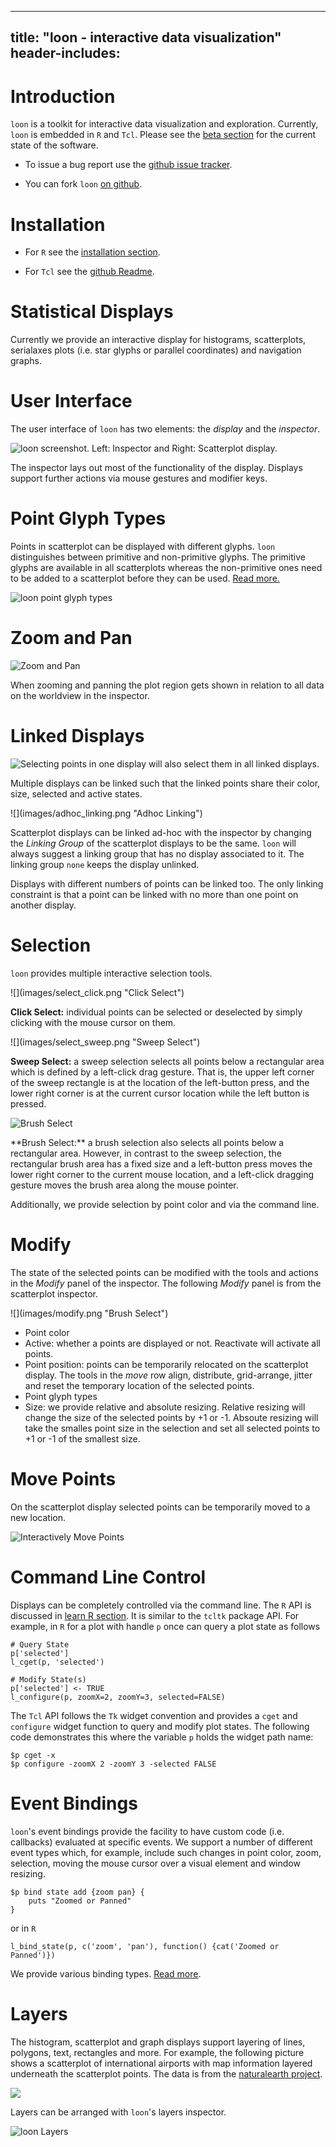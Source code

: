 <script type="text/javascript">
document.getElementById("home").className += " selected";
</script>


---
title: "loon - interactive data visualization"
header-includes:
	<meta name="description" content="Interactive Statistical Data Visualization Toolkit for R and Tcl"/>
    <meta name="keywords"    content="data visualization,interactive,R,Tcl,scatterplot,histogram,linking,loon"/>
---


# Introduction

`loon` is a toolkit for interactive data visualization and
exploration. Currently, `loon` is embedded in `R` and `Tcl`. Please
see the [beta section](beta.html) for the current state of the
software.

* To issue a bug report use the
[github issue tracker](https://github.com/waddella/loon/issues).

* You can fork `loon` [on github](https://github.com/waddella/loon). 

# Installation

* For `R` see the [installation section](install.html).

* For `Tcl` see the [github Readme](https://github.com/waddella/loon/tree/master/Tcl).

# Statistical Displays

Currently we provide an interactive display for histograms,
scatterplots, serialaxes plots (i.e. star glyphs or parallel
coordinates) and navigation graphs.

# User Interface
	
The user interface of `loon` has two elements: the *display* and the
*inspector*.

![loon screenshot. Left: Inspector and Right: Scatterplot display.](images/loon_preview.png "loon screenshot with inspector and scatterplot display.")

The inspector lays out most of the functionality of the
display. Displays support further actions via mouse gestures and
modifier keys.


# Point Glyph Types

Points in scatterplot can be displayed with different glyphs. `loon`
distinguishes between primitive and non-primitive glyphs. The
primitive glyphs are available in all scatterplots whereas the
non-primitive ones need to be added to a scatterplot before they can
be used. [Read more.](learn_R_display_plot.html#glyphs)

![](images/point_glyph_types.png "loon point glyph types")


# Zoom and Pan

![](images/pan_zoom.png "Zoom and Pan")

When zooming and panning the plot region gets shown in relation to all
data on the worldview in the inspector.


# Linked Displays

![Selecting points in one display will also select them in all linked displays.](images/linking.jpg "Linking")

Multiple displays can be linked such that the linked points share
their color, size, selected and active states.

<div class="floatleft">
![](images/adhoc_linking.png "Adhoc Linking")
</div>

Scatterplot displays can be linked ad-hoc with the inspector by
changing the *Linking Group* of the scatterplot displays to be the
same. `loon` will always suggest a linking group that has no display
associated to it. The linking group `none` keeps the display unlinked.

Displays with different numbers of points can be linked too. The only
linking constraint is that a point can be linked with no more than one
point on another display.

# Selection

`loon` provides multiple interactive selection tools.
	
<div class="floatleft">
![](images/select_click.png "Click Select")
</div>

**Click Select:** individual points can be selected or deselected by
  simply clicking with the mouse cursor on them.

<div style="clear:both;margin-bottom:10px"></div> 

<div class="floatleft">
![](images/select_sweep.png "Sweep Select")
</div>

**Sweep Select:** a sweep selection selects all points below a
rectangular area which is defined by a left-click drag gesture. That
is, the upper left corner of the sweep rectangle is at the location of
the left-button press, and the lower right corner is at the current
cursor location while the left button is pressed.


<div style="clear:both;margin-bottom:10px"></div>

<div class="floatleft">

![](images/select_brush.png "Brush Select")
</div>
**Brush Select:** a brush selection also selects all points below a
rectangular area. However, in contrast to the sweep selection, the
rectangular brush area has a fixed size and a left-button press moves
the lower right corner to the current mouse location, and a left-click
dragging gesture moves the brush area along the mouse pointer.

<div style="clear:both;margin-bottom:10px"></div>

Additionally, we provide selection by point color and via the command
line.




# Modify

The state of the selected points can be modified with the tools and
actions in the *Modify* panel of the inspector. The following *Modify*
panel is from the scatterplot inspector.

<div class="floatleft" style="margin-right: 20px">
![](images/modify.png "Brush Select")
</div>


* Point color
* Active: whether a points are displayed or not. Reactivate will
  activate all points.
* Point position: points can be temporarily relocated on the
  scatterplot display. The tools in the *move* row align, distribute,
  grid-arrange, jitter and reset the temporary location of the
  selected points.
* Point glyph types
* Size: we provide relative and absolute resizing. Relative resizing
  will change the size of the selected points by +1 or -1. Absoute
  resizing will take the smalles point size in the selection and set
  all selected points to +1 or -1 of the smallest size.


<div style="clear:both;margin-bottom:10px"></div>


# Move Points

On the scatterplot display selected points can be temporarily moved to
a new location.

![](images/move.jpg "Interactively Move Points")


# Command Line Control

Displays can be completely controlled via the command line. The `R`
API is discussed in [learn R section](learn_R_intro.html). It is
similar to the `tcltk` package API. For example, in `R` for a plot
with handle `p` once can query a plot state as follows

~~~
# Query State
p['selected']
l_cget(p, 'selected')

# Modify State(s)
p['selected'] <- TRUE
l_configure(p, zoomX=2, zoomY=3, selected=FALSE)
~~~

The `Tcl` API follows the `Tk` widget convention and provides a `cget`
and `configure` widget function to query and modify plot states. The
following code demonstrates this where the variable `p` holds the
widget path name:

~~~
$p cget -x
$p configure -zoomX 2 -zoomY 3 -selected FALSE
~~~

# Event Bindings

`loon`'s event bindings provide the facility to have custom code
(i.e. callbacks) evaluated at specific events. We support a number of
different event types which, for example, include such changes in
point color, zoom, selection, moving the mouse cursor over a visual
element and window resizing.

~~~
$p bind state add {zoom pan} {
	puts "Zoomed or Panned"
}
~~~

or in `R`

~~~
l_bind_state(p, c('zoom', 'pan'), function() {cat('Zoomed or Panned')})
~~~

We provide various binding types. [Read more](learn_R_bind.html).

# Layers


The histogram, scatterplot and graph displays support layering of
lines, polygons, text, rectangles and more. For example, the following
picture shows a scatterplot of international airports with map
information layered underneath the scatterplot points. The data is
from the [naturalearth project](http://naturalearthdata.com/).

![](images/gallery/naturalearth_world.png)


Layers can be arranged with `loon`'s layers inspector.

![](images/layers.png "loon Layers")


